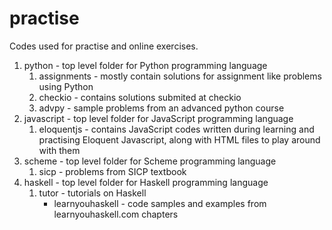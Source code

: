 practise
========

Codes used for practise and online exercises.

1. python - top level folder for Python programming language
    1. assignments - mostly contain solutions for assignment like problems using Python
    2. checkio - contains solutions submited at checkio
    3. advpy - sample problems from an advanced python course
2. javascript - top level folder for JavaScript programming language
    1. eloquentjs - contains JavaScript codes written during learning and practising Eloquent Javascript, along with HTML files to play around with them
3. scheme - top level folder for Scheme programming language
    1. sicp - problems from SICP textbook
4. haskell - top level folder for Haskell programming language
    1. tutor - tutorials on Haskell
        * learnyouhaskell - code samples and examples from learnyouhaskell.com chapters
